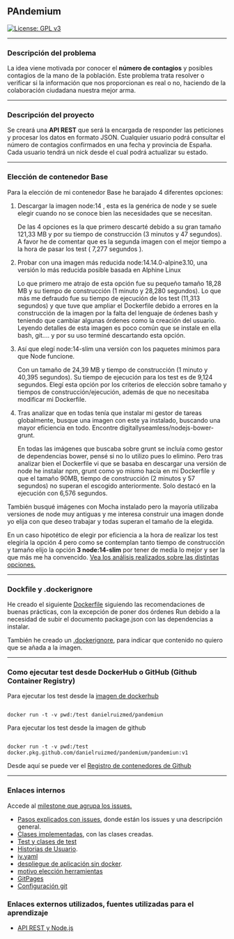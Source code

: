 ## PAndemium
[![License: GPL v3](https://img.shields.io/badge/License-GPLv3-blue.svg)](https://www.gnu.org/licenses/gpl-3.0)

---

### Descripción del problema

La idea viene motivada por conocer el **número de contagios** y posibles contagios de la mano de la población. Este problema trata resolver o verificar si la información que nos proporcionan es real o no, haciendo de la colaboración ciudadana nuestra mejor arma.

---

### Descripción del proyecto

Se creará una **API REST** que será la encargada de responder las peticiones y procesar los datos en formato JSON. Cualquier usuario podrá consultar el número de contagios confirmados en una fecha y provincia de España. Cada usuario tendrá un nick desde el cual podrá actualizar su
estado.

---

### Elección de contenedor Base

Para la elección de mi contenedor Base he barajado 4 diferentes opciones:

1. Descargar la imagen node:14 , esta es la genérica de node y se suele elegir cuando no 
se conoce bien las necesidades que se necesitan.

	De las 4 opciones es la que primero descarté debido a su gran tamaño 121,33 MB y por su   		tiempo de construcción (3 minutos y 47 segundos). A favor he de comentar que es la segunda 		imagen con el mejor tiempo a la hora de pasar los test ( 7,277 segundos ).

2. Probar con una imagen más reducida node:14.14.0-alpine3.10, una versión lo más reducida posible basada en Alphine Linux

	Lo que primero me atrajo de esta opción fue su pequeño tamaño 18,28 MB y su tiempo de     		construcción (1 minuto y 28,280 segundos). Lo que más me defraudo fue su tiempo de         		ejecución de los test (11,313 segundos) y que tuve que ampliar el Dockerfile debido a     		errores en la construcción de la imagen por la falta del lenguaje de órdenes bash y        		teniendo que cambiar algunas órdenes como la creación del usuario. Leyendo detalles de     		esta imagen es poco común que se instale en ella bash, git.... y por su uso terminé        		descartando esta opción.

3. Así que elegí node:14-slim una versión con los paquetes mínimos para que Node funcione.

	Con un tamaño de 24,39 MB y tiempo de construcción (1 minuto y 40,395 segundos). Su tiempo de ejecución para los test es de 9,124 segundos. Elegí esta opción por los criterios de    		elección sobre tamaño y tiempos de construcción/ejecución, además de que no necesitaba    		modificar mi Dockerfile.

4. Tras analizar que en todas tenía que instalar mi gestor de tareas globalmente, busque una imagen con este ya instalado, buscando una mayor eficiencia en todo. Encontre digitallyseamless/nodejs-bower-grunt.

	En todas las imágenes que buscaba sobre grunt se incluía como gestor de dependencias      		bower, pensé si no lo utilizo pues lo elimino. Pero tras analizar bien el Dockerfile vi que se basaba en descargar una versión de node he instalar npm, grunt como yo mismo hacía en mi Dockerfile y que el tamaño 90MB, tiempo de construcción (2 minutos y 57 segundos) no superan el escogido anteriormente. Solo destacó en la ejecución con 6,576 segundos.

También busqué imágenes con Mocha instalado pero la mayoría utilizaba versiones de node muy antiguas y me interesa construir una imagen donde yo elija con que deseo trabajar y todas superan el tamaño de la elegida.

En un caso hipotético de elegir por eficiencia a la hora de realizar los test elegiría la opción 4 pero como se contemplan tanto tiempo de construcción y tamaño elijo la opción **3 node:14-slim** por tener de media lo mejor y ser la que más me ha convencido. [Vea los análisis realizados sobre las distintas opciones.](contenedor_base.md)

---

### Dockfile y .dockerignore

He creado el siguiente [Dockerfile](../pandemiun/Dockerfile) siguiendo las recomendaciones de buenas prácticas, con la excepción de poner dos órdenes Run debido a la necesidad de subir el documento package.json con las dependencias a instalar.

También he creado un [.dockerignore](../pandemiun/.dockerignore), para indicar que contenido no quiero que se añada a la imagen.

---

### Como ejecutar test desde DockerHub o GitHub (Github Container Registry)

Para ejecutar los test desde la [imagen de dockerhub](https://hub.docker.com/r/danielruizmed/pandemiun)

~~~

docker run -t -v pwd:/test danielruizmed/pandemiun

~~~

Para ejecutar los test desde la imagen de github

~~~

docker run -t -v pwd:/test docker.pkg.github.com/danielruizmed/pandemium/pandemiun:v1

~~~

Desde aquí se puede ver el [Registro de contenedores de Github](https://github.com/DanielRuizMed/PAndemium/packages/471277)

---

### Enlaces internos

Accede al [milestone que agrupa los issues.](https://github.com/DanielRuizMed/PAndemium/milestone/8)

- [Pasos explicados con issues](pasos.md), donde están los issues y una descripción general.
- [Clases implementadas](../pandemiun/src/class), con las clases creadas.
- [Test y clases de test](../pandemiun/test)
- [Historias de Usuario](https://github.com/DanielRuizMed/PAndemium/milestone/9).
- [iv.yaml](../iv.yaml)
- [despliegue de aplicación sin docker](despliegue.md).
- [motivo elección herramientas](motivo.md)
- [GitPages](https://danielruizmed.github.io/PAndemium/)
- [Configuración git](https://github.com/DanielRuizMed/PAndemium/blob/master/docs/config.md)

### Enlaces externos utilizados, fuentes utilizadas para el aprendizaje
- [API REST y Node.js](https://www.youtube.com/watch?v=bK3AJfs7qNY)